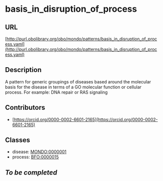 # basis_in_disruption_of_process 
## URL 
[http://purl.obolibrary.org/obo/mondo/patterns/basis_in_disruption_of_process.yaml](http://purl.obolibrary.org/obo/mondo/patterns/basis_in_disruption_of_process.yaml)
## Description 

A pattern for generic groupings of diseases based around the molecular basis for the disease in terms of a GO molecular function or cellular process.
For example: DNA repair or RAS signaling
## Contributors 
* [https://orcid.org/0000-0002-6601-2165](https://orcid.org/0000-0002-6601-2165) 
## Classes 
* disease: [MONDO:0000001](http://purl.obolibrary.org/obo/MONDO_0000001) 
* process: [BFO:0000015](http://purl.obolibrary.org/obo/BFO_0000015) 
## _To be completed_